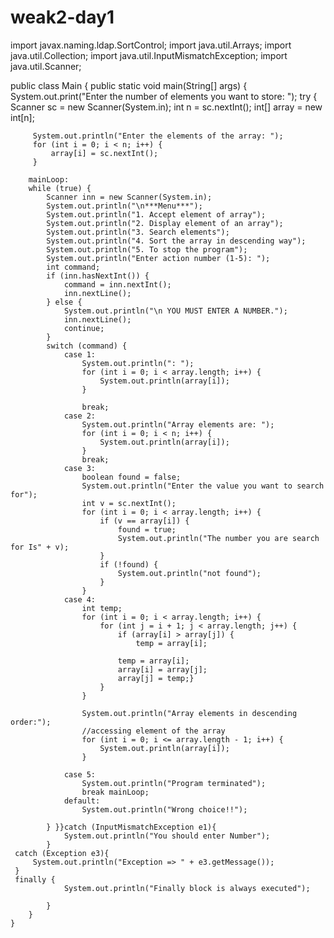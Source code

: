 # weak2-day1
import javax.naming.ldap.SortControl;
import java.util.Arrays;
import java.util.Collection;
import java.util.InputMismatchException;
import java.util.Scanner;

public class Main {
    public static void main(String[] args) {
        System.out.print("Enter the number of elements you want to store: ");
        try {
            Scanner sc = new Scanner(System.in);
            int n = sc.nextInt();
            int[] array = new int[n];


         System.out.println("Enter the elements of the array: ");
         for (int i = 0; i < n; i++) {
             array[i] = sc.nextInt();
         }

        mainLoop:
        while (true) {
            Scanner inn = new Scanner(System.in);
            System.out.println("\n***Menu***");
            System.out.println("1. Accept element of array");
            System.out.println("2. Display element of an array");
            System.out.println("3. Search elements");
            System.out.println("4. Sort the array in descending way");
            System.out.println("5. To stop the program");
            System.out.println("Enter action number (1-5): ");
            int command;
            if (inn.hasNextInt()) {
                command = inn.nextInt();
                inn.nextLine();
            } else {
                System.out.println("\n YOU MUST ENTER A NUMBER.");
                inn.nextLine();
                continue;
            }
            switch (command) {
                case 1:
                    System.out.println(": ");
                    for (int i = 0; i < array.length; i++) {
                        System.out.println(array[i]);
                    }

                    break;
                case 2:
                    System.out.println("Array elements are: ");
                    for (int i = 0; i < n; i++) {
                        System.out.println(array[i]);
                    }
                    break;
                case 3:
                    boolean found = false;
                    System.out.println("Enter the value you want to search for");
                    int v = sc.nextInt();
                    for (int i = 0; i < array.length; i++) {
                        if (v == array[i]) {
                            found = true;
                            System.out.println("The number you are search for Is" + v);
                        }
                        if (!found) {
                            System.out.println("not found");
                        }
                    }
                case 4:
                    int temp;
                    for (int i = 0; i < array.length; i++) {
                        for (int j = i + 1; j < array.length; j++) {
                            if (array[i] > array[j]) {
                                temp = array[i];

                            temp = array[i];
                            array[i] = array[j];
                            array[j] = temp;}
                        }
                    }

                    System.out.println("Array elements in descending order:");
                    //accessing element of the array
                    for (int i = 0; i <= array.length - 1; i++) {
                        System.out.println(array[i]);
                    }

                case 5:
                    System.out.println("Program terminated");
                    break mainLoop;
                default:
                    System.out.println("Wrong choice!!");

            } }}catch (InputMismatchException e1){
                System.out.println("You should enter Number");
            }
     catch (Exception e3){
         System.out.println("Exception => " + e3.getMessage());
     }
     finally {
                System.out.println("Finally block is always executed");

            }
        }
    }
